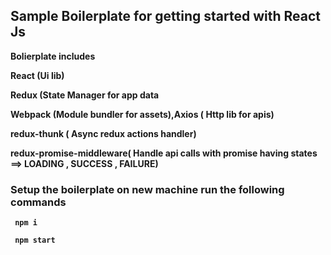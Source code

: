 <h2> Sample Boilerplate for getting started with React Js </h2>

<b> Bolierplate includes </p>
<p> React (Ui lib)  </p>
<p> Redux (State Manager for app data </p>
<p> Webpack (Module bundler for assets),Axios ( Http lib for apis) </p>
<p> redux-thunk ( Async redux actions handler) </p>
<p> redux-promise-middleware( Handle api calls with promise having states ==> LOADING , SUCCESS  , FAILURE)  </p>

<h3> Setup the boilerplate on new machine run the following commands </h3>


<p> <code> npm i </code> </p>

<p> <code> npm start </code> </p>

</b>

